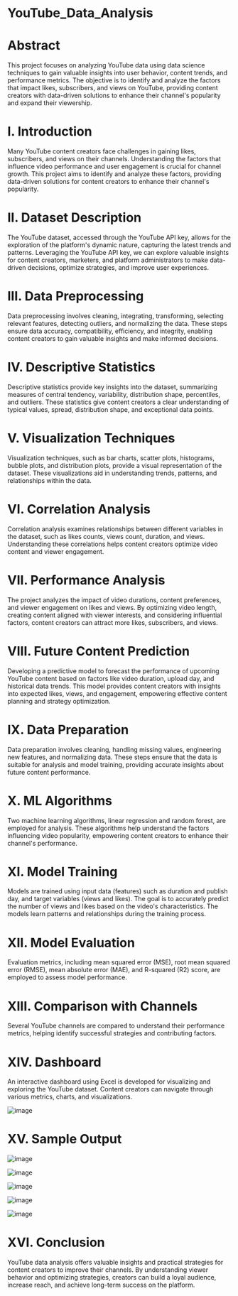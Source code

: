 # YouTube_Data_Analysis


# Abstract

This project focuses on analyzing YouTube data using data science techniques to gain valuable insights into user behavior, content trends, and performance metrics. The objective is to identify and analyze the factors that impact likes, subscribers, and views on YouTube, providing content creators with data-driven solutions to enhance their channel's popularity and expand their viewership.

# I. Introduction
Many YouTube content creators face challenges in gaining likes, subscribers, and views on their channels. Understanding the factors that influence video performance and user engagement is crucial for channel growth. This project aims to identify and analyze these factors, providing data-driven solutions for content creators to enhance their channel's popularity.

# II. Dataset Description
The YouTube dataset, accessed through the YouTube API key, allows for the exploration of the platform's dynamic nature, capturing the latest trends and patterns. Leveraging the YouTube API key, we can explore valuable insights for content creators, marketers, and platform administrators to make data-driven decisions, optimize strategies, and improve user experiences.

# III. Data Preprocessing
Data preprocessing involves cleaning, integrating, transforming, selecting relevant features, detecting outliers, and normalizing the data. These steps ensure data accuracy, compatibility, efficiency, and integrity, enabling content creators to gain valuable insights and make informed decisions.

# IV. Descriptive Statistics
Descriptive statistics provide key insights into the dataset, summarizing measures of central tendency, variability, distribution shape, percentiles, and outliers. These statistics give content creators a clear understanding of typical values, spread, distribution shape, and exceptional data points.

# V. Visualization Techniques
Visualization techniques, such as bar charts, scatter plots, histograms, bubble plots, and distribution plots, provide a visual representation of the dataset. These visualizations aid in understanding trends, patterns, and relationships within the data.

# VI. Correlation Analysis
Correlation analysis examines relationships between different variables in the dataset, such as likes counts, views count, duration, and views. Understanding these correlations helps content creators optimize video content and viewer engagement.

# VII. Performance Analysis
The project analyzes the impact of video durations, content preferences, and viewer engagement on likes and views. By optimizing video length, creating content aligned with viewer interests, and considering influential factors, content creators can attract more likes, subscribers, and views.

# VIII. Future Content Prediction
Developing a predictive model to forecast the performance of upcoming YouTube content based on factors like video duration, upload day, and historical data trends. This model provides content creators with insights into expected likes, views, and engagement, empowering effective content planning and strategy optimization.

# IX. Data Preparation
Data preparation involves cleaning, handling missing values, engineering new features, and normalizing data. These steps ensure that the data is suitable for analysis and model training, providing accurate insights about future content performance.

# X. ML Algorithms
Two machine learning algorithms, linear regression and random forest, are employed for analysis. These algorithms help understand the factors influencing video popularity, empowering content creators to enhance their channel's performance.

# XI. Model Training
Models are trained using input data (features) such as duration and publish day, and target variables (views and likes). The goal is to accurately predict the number of views and likes based on the video's characteristics. The models learn patterns and relationships during the training process.

# XII. Model Evaluation
Evaluation metrics, including mean squared error (MSE), root mean squared error (RMSE), mean absolute error (MAE), and R-squared (R2) score, are employed to assess model performance.

# XIII. Comparison with Channels
Several YouTube channels are compared to understand their performance metrics, helping identify successful strategies and contributing factors.

# XIV. Dashboard

An interactive dashboard using Excel is developed for visualizing and exploring the YouTube dataset. Content creators can navigate through various metrics, charts, and visualizations.

![image](https://github.com/KAVINT21/YouTube_Data_Analysis/assets/95117554/f2837e92-9535-4b6c-897d-1ef973b6721b)


# XV. Sample Output

![image](https://github.com/KAVINT21/YouTube_Data_Analysis/assets/95117554/e7e308c8-522b-48b3-8a10-1a2c89551ddb)

![image](https://github.com/KAVINT21/YouTube_Data_Analysis/assets/95117554/5517538c-feec-419d-a9d7-7fc3c98d2434)

![image](https://github.com/KAVINT21/YouTube_Data_Analysis/assets/95117554/59673317-f198-4428-a8a7-1886cf5ec446)

![image](https://github.com/KAVINT21/YouTube_Data_Analysis/assets/95117554/581a715e-3b1f-4699-889e-6fff75158942)

![image](https://github.com/KAVINT21/YouTube_Data_Analysis/assets/95117554/2089cbca-6209-498c-97c7-43c0ba04fa6f)

# XVI. Conclusion
YouTube data analysis offers valuable insights and practical strategies for content creators to improve their channels. By understanding viewer behavior and optimizing strategies, creators can build a loyal audience, increase reach, and achieve long-term success on the platform.


